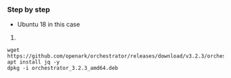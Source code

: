 ### Step by step 
- Ubuntu 18 in this case

1.
```
wget https://github.com/openark/orchestrator/releases/download/v3.2.3/orchestrator_3.2.3_amd64.deb
apt install jq -y
dpkg -i orchestrator_3.2.3_amd64.deb
```

